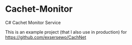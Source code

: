 # Cachet-Monitor
C# Cachet Monitor Service

This is an example project (that I also use in production) for https://github.com/exsersewo/CachNet
